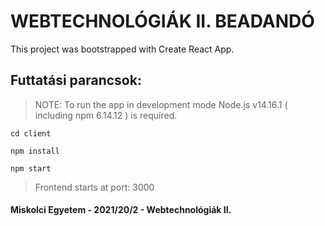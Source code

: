 # WEBTECHNOLÓGIÁK II. BEADANDÓ

This project was bootstrapped with Create React App.

## Futtatási parancsok:
>NOTE: To run the app in development mode Node.js v14.16.1 ( including npm 6.14.12 ) is required.
```
cd client

npm install

npm start
```
>Frontend starts at port: 3000



#### Miskolci Egyetem - 2021/20/2 - Webtechnológiák II.
